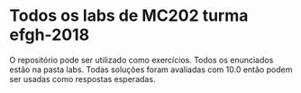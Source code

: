 # Todos os labs de MC202 turma efgh-2018

O repositório pode ser utilizado como exercícios. Todos os enunciados estão na pasta labs.
Todas soluções foram avaliadas com 10.0 então podem ser usadas como respostas esperadas.
